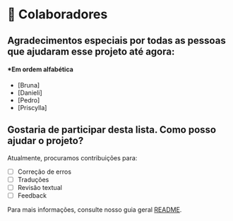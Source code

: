 # 🤝 Colaboradores

## Agradecimentos especiais por todas as pessoas que ajudaram esse projeto até agora:

#### \*Em ordem alfabética

* [Bruna]<!--(https://github.com/PERFIL)-->
* [Danieli]<!--(https://github.com/PERFIL) -->
* [Pedro]<!--(https://github.com/PERFIL) -->
* [Priscylla]<!--(https://github.com/PERFIL) -->

## Gostaria de participar desta lista. Como posso ajudar o projeto?

Atualmente, procuramos contribuições para:

- [ ] Correção de erros
- [ ] Traduções
- [ ] Revisão textual
- [ ] Feedback

Para mais informações, consulte nosso guia geral [README](README.md).
